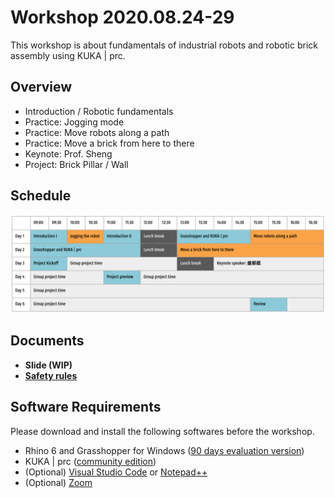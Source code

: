 # Workshop 2020.08.24-29

This workshop is about fundamentals of industrial robots and robotic brick assembly using KUKA | prc.

## Overview

* Introduction / Robotic fundamentals
* Practice: Jogging mode
* Practice: Move robots along a path
* Practice: Move a brick from here to there
* Keynote: Prof. Sheng
* Project: Brick Pillar / Wall

## Schedule
![schedule](https://github.com/rac-coon-ncku/200824_workshop/blob/master/schedule.png)

## Documents

* **Slide (WIP)**
* [**Safety rules**](https://github.com/rac-coon-ncku/rac_coon_public/blob/master/safety_rules.md)

## Software Requirements
Please download and install the following softwares before the workshop. 

* Rhino 6 and Grasshopper for Windows ([90 days evaluation version](https://www.rhino3d.com/download/rhino-for-windows/6/evaluation))
* KUKA | prc ([community edition](https://www.robotsinarchitecture.org/kukaprc))
* (Optional) [Visual Studio Code](https://code.visualstudio.com/) or [Notepad++](https://notepad-plus-plus.org/downloads/)
* (Optional) [Zoom](https://zoom.us)
